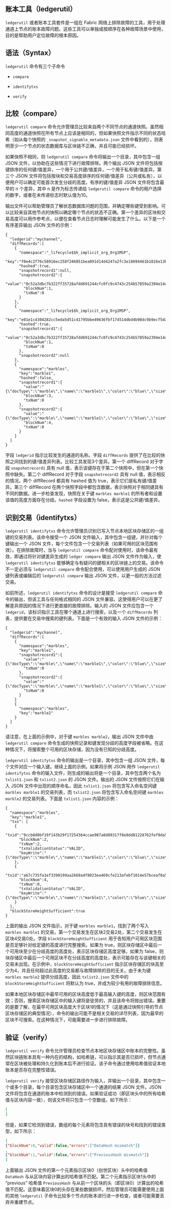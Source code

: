 ## 账本工具（ledgerutil）

`ledgerutil` 或者账本工具套件是一组在 Fabric 网络上排除故障的工具，用于处理通道上节点的账本故障问题。这些工具可以单独或按顺序在各种故障场景中使用，目的是帮助用户定位故障的根本原因。

## 语法（Syntax）

`ledgerutil` 命令有三个子命令

  * `compare`

  * `identifytxs`

  * `verify`

## 比较（compare）

`ledgerutil compare` 命令允许管理员比较来自两个不同节点的通道快照。虽然相同高度的通道快照在所有节点上应该是相同的，但如果快照文件指示不同的状态哈希（如从每个快照的 `_snapshot_signable_metadata.json` 文件中看到的），则表明至少一个节点的状态数据库与区块链不正确，并且可能已经损坏。

如果快照不相同，则 `ledgerutil compare` 命令将输出一个目录，其中包含一组 JSON 文件，以协助在这些情况下进行故障排除。两个输出 JSON 文件将包括按键排序的任何键/值差异，一个用于公共键/值差异，一个用于私有键/值差异。第三个 JSON 文件将包括按块和交易高度排序的任何键/值差异（公共或私有），以便用户可以确定可能首次发生分歧的高度。有序的键/值差异 JSON 文件将包含最早的 n 个差异，其中 n 是作为标志传递给 `ledgerutil compare` 命令的用户选择的数字，或者在未传递标志时默认值为10。

输出文件可以帮助管理员了解状态数据库问题的范围，并确定哪些键受到影响。可以比较来自其他节点的快照以确定哪个节点的状态不正确。第一个差异的区块和交易高度可以用作参考点，以便在查看节点日志时理解可能发生了什么。以下是一个有序差异输出 JSON 文件的示例：

```
{
  "ledgerid":"mychannel",
  "diffRecords":[
    {
      "namespace":"_lifecycle$$h_implicit_org_Org1MSP",
      "key":"f0e4c2f76c58916ec258f246851bea091d14d4247a2fc3e18694461b1816e13b",
      "hashed":true,
      "snapshotrecord1":null,
      "snapshotrecord2":{
        "value":"0c52a3dbc7b322ff35728afdd691244cfc0fc9c4743c254b57059a2394e14daf",
        "blockNum":1,
        "txNum":0
      }
    },
    {
      "namespace":"_lifecycle$$h_implicit_org_Org1MSP",
      "key":"e01e1c4304282cc5eda5d51c41795bbe49636fbf174514dbd4b98dc9b9ecf5da",
      "hashed":true,
      "snapshotrecord1":{
        "value":"0c52a3dbc7b322ff35728afdd691244cfc0fc9c4743c254b57059a2394e14daf",
        "blockNum":1,
        "txNum":0
      },
      "snapshotrecord2":null
    },
    {
      "namespace":"marbles",
      "key":"marble1",
      "hashed":false,
      "snapshotrecord1":{
        "value":"{\"docType\":\"marble\",\"name\":\"marble1\",\"color\":\"blue\",\"size\":35,\"owner\":\"tom\"}"
        "blockNum":3,
        "txNum":0
      },
      "snapshotrecord2":{
        "value":"{\"docType\":\"marble\",\"name\":\"marble1\",\"color\":\"blue\",\"size\":35,\"owner\":\"jerry\"}",
        "blockNum":4,
        "txNum":0
      }
    }
  ]
}
```

字段 `ledgerid` 指示比较发生的通道的名称。字段 `diffRecords` 提供了在比较的快照之间找到的键/值差异列表。比较工具发现3个差异。第一个 diffRecord 对于字段 `snapshotrecord1` 具有 null 值，表示该键存在于第二个快照中，但在第一个快照中缺失。第二个 diffRecord 对于字段 `snapshotrecord2` 具有 null 值，表示相反的情况。两个 diffRecord 都具有 hashed 值为 true，表示它们是私有键/值差异。第三个 diffRecord 在两个快照字段中都包含数据，表示快照对于相同键具有不同的数据。进一步检查发现，快照在关于键 `marbles marble1` 的所有者和设置该值的高度方面存在分歧。`hashed` 字段设置为 false，表示这是公共键/值差异。

## 识别交易（identifytxs）

`ledgerutil identifytxs` 命令允许管理员识别已写入节点本地区块存储区的一组键的交易列表。该命令接受一个 JSON 文件输入，其中包含一组键，并针对每个键输出一个 JSON 文件，每个文件包含一个交易列表（如果可用的区块范围有效）。在排除故障时，当与 `ledgerutil compare` 命令配对使用时，该命令最有效，即通过将针对键差异生成的 `ledger compare` 输出 JSON 文件作为输入，使 `ledgerutil identifytxs` 能够确定与有疑问的键相关的区块链上的交易。该命令不一定必须与 `ledgerutil compare` 命令配合使用，可以使用用户生成的 JSON 键列表或编辑后的 `ledgerutil compare` 输出 JSON 文件，以更一般的方法过滤交易。

如前所述，`ledgerutil identifytxs` 命令的设计是接受 `ledgerutil compare` 命令的输出，但该工具与任何格式相同的 JSON 文件兼容。这使得用户可以在更了解差异原因的情况下进行更直接的故障排除。输入的 JSON 文件应包含一个 `ledgerid`，该标识指示工具在哪个通道上进行搜索，以及一个 `diffRecords` 列表，提供要在交易中搜索的键列表。下面是一个有效的输入 JSON 文件的示例：

```
{
  "ledgerid":"mychannel",
  "diffRecords":[
    {
      "namespace":"marbles",
      "key":"marble1",
      "snapshotrecord1":{
        "value":"{\"docType\":\"marble\",\"name\":\"marble1\",\"color\":\"blue\",\"size\":35,\"owner\":\"tom\"}","blockNum":3,
        "txNum":0
      },
      "snapshotrecord2":{
        "value":"{\"docType\":\"marble\",\"name\":\"marble1\",\"color\":\"blue\",\"size\":35,\"owner\":\"jerry\"}","blockNum":4,
        "txNum":0
      }
    }
    {
      "namespace":"marbles",
      "key":"marble2"
    }
  ]
}
```

请注意，在上面的示例中，对于键 `marbles marble2`，输出 JSON 文件中由 `ledgerutil compare` 命令生成的快照记录和键发现分歧的高度字段被省略。在这种情况下，将搜索整个可用的区块存储，因为没有已知的分歧高度。

`ledgerutil identifytxs` 命令的输出是一个目录，其中包含一组 JSON 文件，每个文件对应一个输入键。继续上面的示例，如果将示例 JSON 用作 `ledgerutil identifytxs` 命令的输入文件，则生成的输出将是一个目录，其中包含两个名为 `txlist1.json` 和 `txlist2.json` 的 JSON 文件。输出的 JSON 文件按照它们在输入 JSON 文件中出现的顺序命名，因此 `txlist1.json` 将包含写入命名空间键 `marbles marble1` 的交易列表，而 `txlist2.json` 将包含写入命名空间键 `marbles marble2` 的交易列表。下面是 `txlist1.json` 内容的示例：

```
{
  "namespace":"marbles",
  "key":"marble1",
  "txs": [
    {
      "txid":"9ccb0d0bf19f143b29f17254364ccae987a8d89317f8e8dd81228762fef9da5f",
      "blockNum":2,
      "txNum":2,
      "txValidationStatus":"VALID",
      "keyWrite":"{\"docType\":\"marble\",\"name\":\"marble1\",\"color\":\"blue\",\"size\":35,\"owner\":\"john\"}"
    },
    {
      "txid":"a67c735fa1ef3390199aa2669a4f8023ea469cfe213afebf1014e57bceaf0a57",
      "blockNum":4,
      "txNum":0,
      "txValidationStatus":"VALID",
      "keyWrite":"{\"docType\":\"marble\",\"name\":\"marble1\",\"color\":\"blue\",\"size\":35,\"owner\":\"tom\"}"
    }
  ],
  "blockStoreHeightSufficient":true
}
```

上面的输出 JSON 文件指示，对于键 `marbles marble1`，找到了两个写入 `marbles marble1` 的交易，第一个交易发生在区块2交易2处，第二个交易发生在区块4交易0处。字段 `blockStoreHeightSufficient` 用于告知用户可用区块范围是否足够针对给定键的高度进行完整搜索。如果为 true，则区块存储区中最后一个可用块至少在分歧高度的高度处，表示区块存储区高度足够。如果为 false，则块存储区中最后一个可用区块不在分歧高度的高度处，表示可能存在与该键相关的交易未出现。在示例中，`blockStoreHeightSufficient` 指示区块存储区的块高至少为4，并且任何超过此高度的交易都与故障排除的目的无关。由于未为键 `marbles marble2` 提供分歧高度，因此 `txlist2.json` 文件中的 `blockStoreHeightSufficient` 将默认为 true，并成为较少有用的故障排除信息。

如果本地区块存储区中最早可用的区块高度低于最高输入键的高度，则区块范围有效；否则，搜索区块存储区中的输入键将是徒劳的，并且该命令将抛出错误。重要的是要了解，在最早可用区块高度大于区块1的情况下（这是通过快照引导的节点区块存储区的典型情况），命令的输出可能不是相关交易的详尽列表，因为最早的区块不可搜索。在这种情况下，可能需要进一步进行排除故障。

## 验证（verify）

`ledgerutil verify` 命令允许管理员检查节点本地区块存储区中账本的完整性。虽然区块链账本具有一种内在的结构，如哈希链，可以指示其是否已损坏，但节点通常在区块被处理和持久化到账本后不进行验证。该子命令通过使用哈希值验证本地账本是否存在完整性错误。

`ledgerutil verify` 接受区块存储区路径作为输入，并输出一个目录，其中包含一个或多个目录，每个目录包含区块存储区中一个通道的结果 JSON 文件。JSON 文件将包含在通道的账本中检测到的错误。如果验证成功（即区块头中的所有哈希值与区块内容一致），则该文件将只包含一个空数组，如下所示：

```json
[
]
```

但是，如果它检测到错误，数组的每个元素将包含具有错误的块号和找到的错误类型，如下所示：

```json
[
{"blockNum":0,"valid":false,"errors":["DataHash mismatch"]}
,
{"blockNum":1,"valid":false,"errors":["PreviousHash mismatch"]}
]
```

上面输出 JSON 文件的第一个元素指示区块0（创世区块）头中的哈希值 `DataHash` 与从区块内容计算出的哈希值不匹配。第二个元素指示区块1头中的 “previous” 哈希值 `PreviousHash` 与从前一个区块的头（即区块0）计算出的哈希值不匹配。这意味着区块0的头存在某些数据损坏。然后管理员可能需要使用上面的其他 `ledgerutil` 子命令比较多个节点的账本进行进一步检查，或者可能需要丢弃并重建节点。
